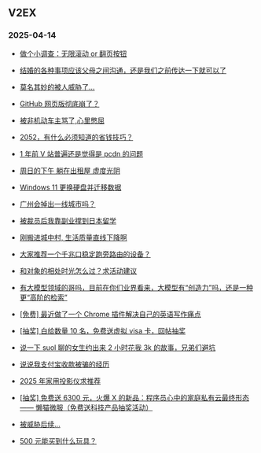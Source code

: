 ## V2EX 
### 2025-04-14

+ [做个小调查：无限滚动 or 翻页按钮](https://www.v2ex.com/t/1125134)

+ [结婚的各种事项应该父母之间沟通，还是我们之前传达一下就可以了](https://www.v2ex.com/t/1125040)

+ [莫名其妙的被人威胁了...](https://www.v2ex.com/t/1125087)

+ [GitHub 网页版彻底崩了？](https://www.v2ex.com/t/1125080)

+ [被非机动车主骂了,心里憋屈](https://www.v2ex.com/t/1125073)

+ [2052，有什么必须知道的省钱技巧？](https://www.v2ex.com/t/1125058)

+ [1 年前 V 站普遍还是觉得是 pcdn 的问题](https://www.v2ex.com/t/1125044)

+ [周日的下午 躺在出租屋 虚度光阴](https://www.v2ex.com/t/1125108)

+ [Windows 11 更换硬盘并迁移数据](https://www.v2ex.com/t/1125090)

+ [广州会掉出一线城市吗？](https://www.v2ex.com/t/1125069)

+ [被裁员后我靠副业撑到日本留学](https://www.v2ex.com/t/1125200)

+ [刚搬进城中村, 生活质量直线下降啊](https://www.v2ex.com/t/1125202)

+ [大家推荐一个千兆口稳定跑旁路由的设备？](https://www.v2ex.com/t/1125198)

+ [和对象的相处时光怎么过？求活动建议](https://www.v2ex.com/t/1125137)

+ [有大模型领域的哥吗，目前在你们业界看来，大模型有“创造力”吗，还是一种更“高阶的检索”](https://www.v2ex.com/t/1125197)

+ [[免费] 最近做了一个 Chrome 插件解决自己的英语写作痛点](https://www.v2ex.com/t/1125210)

+ [[抽奖] 白给数量 10 名，免费送虚拟 visa 卡，回帖抽奖](https://www.v2ex.com/t/1125241)

+ [说一下 suol 聊的女生约出来 2 小时花我 3k 的故事，兄弟们避坑](https://www.v2ex.com/t/1125325)

+ [说说我支付宝收款被骗的经历](https://www.v2ex.com/t/1125306)

+ [2025 年家用投影仪求推荐](https://www.v2ex.com/t/1125240)

+ [[抽奖] 免费送 6300 元，火爆 X 的新品：程序员心中的家庭私有云最终形态 —— 懒猫微服（免费送科技产品抽奖活动）](https://www.v2ex.com/t/1125323)

+ [被威胁后续...](https://www.v2ex.com/t/1125332)

+ [500 元能买到什么玩具？](https://www.v2ex.com/t/1125270)

